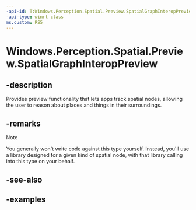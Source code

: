 ```yaml
---
-api-id: T:Windows.Perception.Spatial.Preview.SpatialGraphInteropPreview
-api-type: winrt class
ms.custom: RS5
---
```


<!-- Class syntax.
public class SpatialGraphInteropPreview 
-->

# Windows.Perception.Spatial.Preview.SpatialGraphInteropPreview

## -description
Provides preview functionality that lets apps track spatial nodes, allowing the user to reason about places and things in their surroundings.

## -remarks
> [!NOTE]
> You generally won't write code against this type yourself.  Instead, you'll use a library designed for a given kind of spatial node, with that library calling into this type on your behalf.

## -see-also

## -examples

